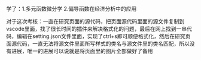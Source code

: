 
学了：1.多元函数微分学
      2.偏导函数在经济分析中的应用
      
      
对于这次考核：一直在研究页面的源代码，把页面源代码里面的源文件复制到vscode里面，找了很长时间的插件来解决格式化的问题，最后在网上找到一串代码，编辑在setting.json文件里面，实现了ctrl+s即可顺便格式化，然后在研究页面源代码，一直无法将源文件里面所写样式的类名与源文件里的类名匹配，所以没有进展，唯一的进展可以说就是将页面里的图片全部做好了备用

